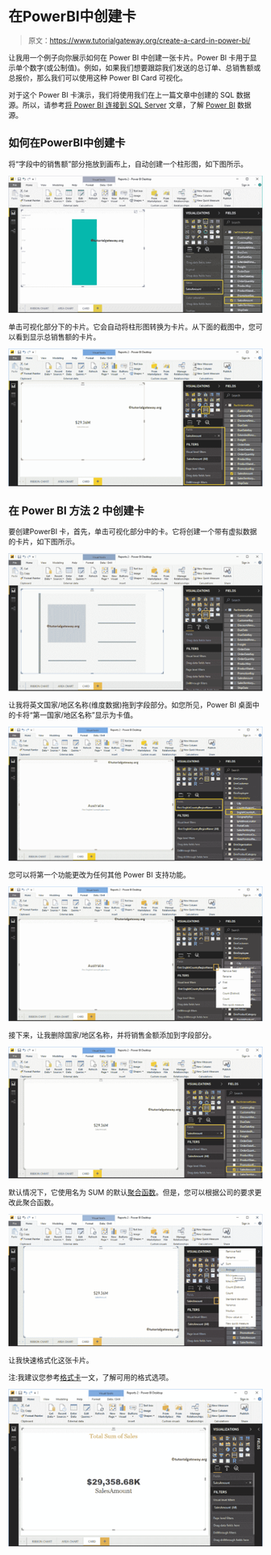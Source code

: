 # 在PowerBI中创建卡

> 原文：<https://www.tutorialgateway.org/create-a-card-in-power-bi/>

让我用一个例子向你展示如何在 Power BI 中创建一张卡片。Power BI 卡用于显示单个数字(或公制值)。例如，如果我们想要跟踪我们发送的总订单、总销售额或总报价，那么我们可以使用这种 Power BI Card 可视化。

对于这个 Power BI 卡演示，我们将使用我们在上一篇文章中创建的 SQL 数据源。所以，请参考[将 Power BI 连接到 SQL Server](https://www.tutorialgateway.org/connect-power-bi-to-sql-server/) 文章，了解 [Power BI](https://www.tutorialgateway.org/power-bi-tutorial/) 数据源。

## 如何在PowerBI中创建卡

将“字段中的销售额”部分拖放到画布上，自动创建一个柱形图，如下图所示。

![Create a Card in Power BI 1](img/f7979ae7408b80b463935c10c7c88432.png)

单击可视化部分下的卡片。它会自动将柱形图转换为卡片。从下面的截图中，您可以看到显示总销售额的卡片。

![Create a Card in Power BI 2](img/c05a562ab1a814949ad6429e37ba2e5d.png)

## 在 Power BI 方法 2 中创建卡

要创建PowerBI 卡，首先，单击可视化部分中的卡。它将创建一个带有虚拟数据的卡片，如下图所示。

![Create a Card in Power BI 3](img/85f989ae96f676cf509dd62ab604184a.png)

让我将英文国家/地区名称(维度数据)拖到字段部分。如您所见，Power BI 桌面中的卡将“第一国家/地区名称”显示为卡值。

![Create a Card in Power BI 4](img/a9cfcfc1f0f8e9ce0529365b8d6352df.png)

您可以将第一个功能更改为任何其他 Power BI 支持功能。

![Create a Card in Power BI 5](img/fa82de20e833b8a3eb0e8d1ff23dba98.png)

接下来，让我删除国家/地区名称，并将销售金额添加到字段部分。

![Create a Card in Power BI 6](img/e223b5bc04119ea0be0aae6f3aa4ec84.png)

默认情况下，它使用名为 SUM 的默认[聚合函数](https://www.tutorialgateway.org/sql-aggregate-functions/)。但是，您可以根据公司的要求更改此聚合函数。

![Create a Card in Power BI 7](img/709014e6c02361a92db54c17895a99ee.png)

让我快速格式化这张卡片。

注:我建议您参考[格式卡](https://www.tutorialgateway.org/format-power-bi-card/)一文，了解可用的格式选项。

![Create a Card in Power BI 8](img/6c5801ca4158589a83be1a7454484f68.png)
